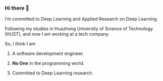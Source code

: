 ### Hi there 💬

I‘m committed to Deep Learning and Applied Research on Deep Learning.

Following my studies in Huazhong University of Science of Technology (HUST), and now I am working at a tech company.

So, I think I am

1. A software development engineer.

2. **No One** in the programming world.

3. Committed to Deep Learning research.


<!--
**kanchenhao/kanchenhao** is a ✨ _special_ ✨ repository because its `README.md` (this file) appears on your GitHub profile.

Here are some ideas to get you started:

- 🔭 I’m currently working on ...
- 🌱 I’m currently learning ...
- 👯 I’m looking to collaborate on ...
- 🤔 I’m looking for help with ...
- 💬 Ask me about ...
- 📫 How to reach me: ...
- 😄 Pronouns: ...
- ⚡ Fun fact: ...
-->

